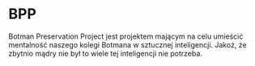 # BPP
Botman Preservation Project jest projektem mającym na celu umieścić mentalność naszego kolegi Botmana w sztucznej inteligencji.
Jakoż, że zbytnio mądry nie był to wiele tej inteligencji nie potrzeba.
